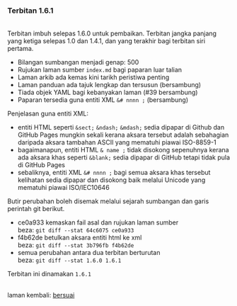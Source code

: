 ---
---

### Terbitan 1.6.1

&nbsp;  
Terbitan imbuh selepas 1.6.0 untuk pembaikan. Terbitan
jangka panjang yang ketiga selepas 1.0 dan 1.4.1, dan yang
terakhir bagi terbitan siri pertama.

- Bilangan sumbangan menjadi genap: 500
- Rujukan laman sumber `index.md` bagi paparan luar talian
- Laman arkib ada kemas kini tarikh peristiwa penting
- Laman panduan ada tajuk lengkap dan tersusun (bersambung)
- Tiada objek YAML bagi kebanyakan laman (#39 bersambung)
- Paparan tersedia guna entiti XML `&# nnnn ;` (bersambung)

Penjelasan guna entiti XML:

- entiti HTML seperti `&sect;` `&ndash;` `&mdash;` sedia
dipapar di Github dan GitHub Pages mungkin sekali kerana
aksara tersebut adalah sebahagian daripada aksara tambahan
ASCII yang mematuhi piawai ISO-8859-1
- bagaimanapun, entiti HTML `& name ;` tidak disokong
sepenuhnya kerana ada aksara khas seperti `&blank;` sedia
dipapar di GitHub tetapi tidak pula di GitHub Pages
- sebaliknya, entiti XML `&# nnnn ;` bagi semua aksara khas
tersebut kelihatan sedia dipapar dan disokong baik melalui
Unicode yang mematuhi piawai ISO/IEC10646

Butir perubahan boleh disemak melalui sejarah sumbangan
dan garis perintah git berikut.

- ce0a933 kemaskan fail asal dan rujukan laman sumber  
beza: `git diff --stat 64c6075 ce0a933`
- f4b62de betulkan aksara entiti html ke xml  
beza: `git diff --stat 3b796fb f4b62de`
- semua perubahan antara dua terbitan berturutan  
beza: `git diff --stat 1.6.0 1.6.1`

Terbitan ini dinamakan `1.6.1`

&nbsp;  
laman kembali: [bersuai][0]

  [0]: ../bersuai.md
